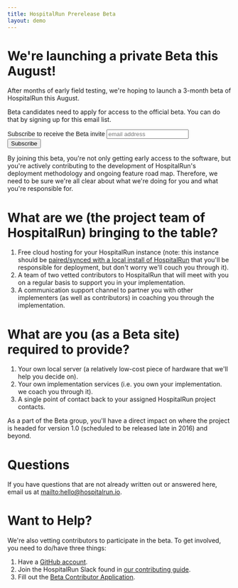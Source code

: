 ```yaml
---
title: HospitalRun Prerelease Beta
layout: demo
---
```


# We're launching a private Beta this August!
After months of early field testing, we're hoping to launch a 3-month beta of HospitalRun this August. 

Beta candidates need to apply for access to the official beta. You can do that by signing up for this email list.

<!-- Begin MailChimp Signup Form -->
<link href="//cdn-images.mailchimp.com/embedcode/horizontal-slim-10_7.css" rel="stylesheet" type="text/css">
<style type="text/css">
	#mc_embed_signup{ clear:left; font:14px Helvetica,Arial,sans-serif; width:100%;}
	/* Add your own MailChimp form style overrides in your site stylesheet or in this style block.
	   We recommend moving this block and the preceding CSS link to the HEAD of your HTML file. */
</style>
<div id="mc_embed_signup">
<form action="//hospitalrun.us13.list-manage.com/subscribe/post?u=b2206ca51af3900756274184b&amp;id=d86a8451fb" method="post" id="mc-embedded-subscribe-form" name="mc-embedded-subscribe-form" class="validate" target="_blank" novalidate>
    <div id="mc_embed_signup_scroll">
	<label for="mce-EMAIL">Subscribe to receive the Beta invite</label>
	<input type="email" value="" name="EMAIL" class="email" id="mce-EMAIL" placeholder="email address" required>
    <!-- real people should not fill this in and expect good things - do not remove this or risk form bot signups-->
    <div style="position: absolute; left: -5000px;" aria-hidden="true"><input type="text" name="b_b2206ca51af3900756274184b_d86a8451fb" tabindex="-1" value=""></div>
    <div class="clear"><input type="submit" value="Subscribe" name="subscribe" id="mc-embedded-subscribe" class="button"></div>
    </div>
</form>
</div>

<!--End mc_embed_signup-->

By joining this beta, you're not only getting early access to the software, but you're actively contributing to the development of HospitalRun's deployment methodology and ongoing feature road map. Therefore, we need to be sure we're all clear about what we're doing for you and what you're responsible for.

# What are we (the project team of HospitalRun) bringing to the table?

1. Free cloud hosting for your HospitalRun instance (note: this instance should be [paired/synced with a local install of HospitalRun](/img/HospitalRun_deployment.jpeg) that you'll be responsible for deployment, but don't worry we'll couch you through it).
2. A team of two vetted contributors to HospitalRun that will meet with you on a regular basis to support you in your implementation.
3. A communication support channel to partner you with other implementers (as well as contributors) in coaching you through the implementation.

# What are you (as a Beta site) required to provide?

1. Your own local server (a relatively low-cost piece of hardware that we'll help you decide on).
2. Your own implementation services (i.e. you own your implementation. we coach you through it).  
3. A single point of contact back to your assigned HospitalRun project contacts.

As a part of the Beta group, you'll have a direct impact on where the project is headed for version 1.0 (scheduled to be released late in 2016) and beyond. 

# Questions
 If you have questions that are not already written out or answered here, email us at <mailto:hello@hospitalrun.io>.
 
# Want to Help?
We're also vetting contributors to participate in the beta. To get involved, you need to do/have three things:

1. Have a [GitHub account](http://github.com).
2. Join the HospitalRun Slack found in [our contributing guide](https://github.com/hospitalrun/hospitalrun-frontend/blob/master/.github/CONTRIBUTING.md).
3. Fill out the [Beta Contributor Application](http://goo.gl/forms/kqEF8dCmSdFrQvd93).
